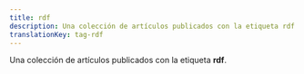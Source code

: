 ```yaml
---
title: rdf
description: Una colección de artículos publicados con la etiqueta rdf.
translationKey: tag-rdf
---
```

Una colección de artículos publicados con la etiqueta **rdf**.
